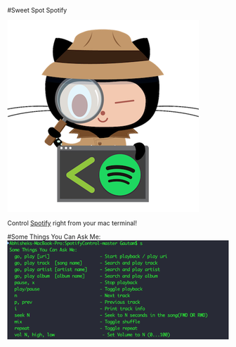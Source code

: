 #Sweet Spot Spotify

![alt tag](https://github.com/gautamgitspace/Sweet-Spot-Spotify/blob/master/cli_spot.png)

Control [Spotify](https://www.spotify.com/us/) right from your mac terminal!

#Some Things You Can Ask Me:
![alt tag](https://github.com/gautamgitspace/Sweet-Spot-Spotify/blob/master/HowToUse.png)

